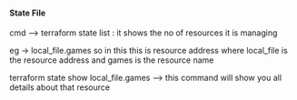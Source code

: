 #### State File 
 cmd --> terraform state list : it shows the no of resources it is managing 
 
 eg -> local_file.games so in this this is resource address where local_file is the resource address and games is the resource name
 
 terraform state show local_file.games --> this command will show you all details about that resource

